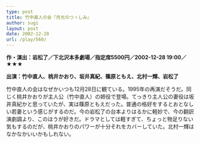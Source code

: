 ```yaml
---
type: post
title: 竹中直人の会『月光のつゝしみ』
author: sugi
layout: post
date: 2002-12-28
url: /play/560/
---
```

**作・演出：岩松了／下北沢本多劇場／指定席5500円／2002-12-28 19:00／★★★**

**出演：竹中直人、桃井かおり、坂井真紀、篠原ともえ、北村一輝、岩松了**

竹中直人の会はなぜかいつも12月28日に観ている。1995年の再演だそうだ。同じく桃井かおりが主人公（竹中直人）の姉役で登場。てっきり主人公の妻役は坂井真紀かと思っていたが、実は篠原ともえだった。普通の格好をするとおとなしい若妻という感じがするのだ。今の岩松了の台本よりはるかに軽妙で、今の翻訳演劇調より、このほうが好きだ。ドラマとしては軽すぎて、ちょっと物足りない気もするのだが、桃井かおりのパワーが十分それをカバーしていた。北村一輝はなかなかいいかもしれない。


